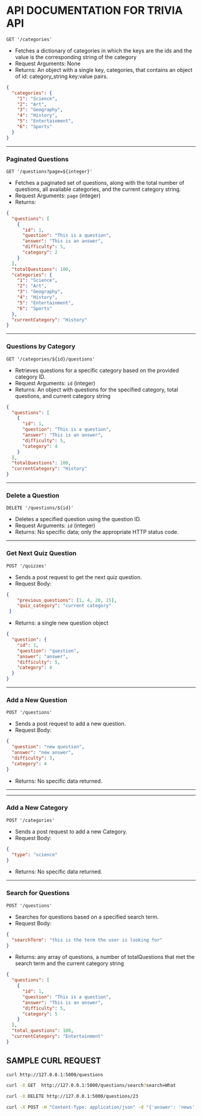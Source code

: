 # API DOCUMENTATION FOR TRIVIA API


`GET '/categories'`

- Fetches a dictionary of categories in which the keys are the ids and the value is the corresponding string of the category
- Request Arguments: None
- Returns: An object with a single key, categories, that contains an object of id: category_string key:value pairs.

```json
{
  "categories": {
    "1": "Science",
    "2": "Art",
    "3": "Geography",
    "4": "History",
    "5": "Entertainment",
    "6": "Sports"
  }
}
```

---
### Paginated Questions

`GET '/questions?page=${integer}'`

- Fetches a paginated set of questions, along with the total number of questions, all available categories, and the current category string.
- Request Arguments: `page` (integer)
- Returns: 

```json
{
  "questions": [
    {
      "id": 1,
      "question": "This is a question",
      "answer": "This is an answer",
      "difficulty": 5,
      "category": 2
    }
  ],
  "totalQuestions": 100,
  "categories": {
    "1": "Science",
    "2": "Art",
    "3": "Geography",
    "4": "History",
    "5": "Entertainment",
    "6": "Sports"
  },
  "currentCategory": "History"
}
```

---
### Questions by Category

`GET '/categories/${id}/questions'`

- Retrieves questions for a specific category based on the provided category ID.
- Request Arguments: `id` (integer)
- Returns: An object with questions for the specified category, total questions, and current category string

```json
{
  "questions": [
    {
      "id": 1,
      "question": "This is a question",
      "answer": "This is an answer",
      "difficulty": 5,
      "category": 4
    }
  ],
  "totalQuestions": 100,
  "currentCategory": "History"
}
```

---
### Delete a Question

`DELETE '/questions/${id}'`

- Deletes a specified question using the question ID.
- Request Arguments: `id` (integer)
- Returns: No specific data; only the appropriate HTTP status code.

---
### Get Next Quiz Question

`POST '/quizzes'`

- Sends a post request to get the next quiz question.
- Request Body:

```json
{
    "previous_questions": [1, 4, 20, 15],
    "quiz_category": "current category"
 }
```

- Returns: a single new question object

```json
{
  "question": {
    "id": 1,
    "question": "question",
    "answer": "answer",
    "difficulty": 5,
    "category": 4
  }
}
```

---
### Add a New Question

`POST '/questions'`

- Sends a post request to add a new question.
- Request Body:

```json
{
  "question": "new question",
  "answer": "new answer",
  "difficulty": 3,
  "category": 4
}
```

- Returns: No specific data returned.

---

---
### Add a New Category

`POST '/categories'`

- Sends a post request to add a new Category.
- Request Body:

```json
{
  "type": "science"
}
```

- Returns: No specific data returned.

---

### Search for Questions

`POST '/questions'`

- Searches for questions based on a specified search term.
- Request Body:

```json
{
  "searchTerm": "this is the term the user is looking for"
}
```

- Returns: any array of questions, a number of totalQuestions that met the search term and the current category string

```json
{
  "questions": [
    {
      "id": 1,
      "question": "This is a question",
      "answer": "This is an answer",
      "difficulty": 5,
      "category": 5
    }
  ],
  "total_questions": 100,
  "currentCategory": "Entertainment"
}
```

## SAMPLE CURL REQUEST 

```bash
curl http://127.0.0.1:5000/questions
````

```bash
curl -X GET  http://127.0.0.1:5000/questions/search?search=What
````


```bash
curl -X DELETE http://127.0.0.1:5000/questions/23
````

```bash
curl -X POST -H "Content-Type: application/json" -d "{'answer': 'news','category': 3,'difficulty': 3, 'id': 15,'question': 'question?'}" http://127.0.0.1:5000/questions 
````

